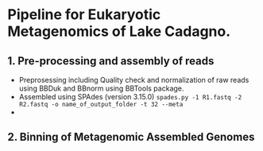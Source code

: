 # Pipeline for Eukaryotic Metagenomics of Lake Cadagno. 

## 1. Pre-processing and assembly of reads
- Preprosessing including Quality check and normalization of raw reads using BBDuk and BBnorm using BBTools package.
- Assembled using SPAdes (version 3.15.0)
```spades.py -1 R1.fastq -2 R2.fastq -o name_of_output_folder -t 32 --meta``` 
- 

## 2. Binning of Metagenomic Assembled Genomes 

